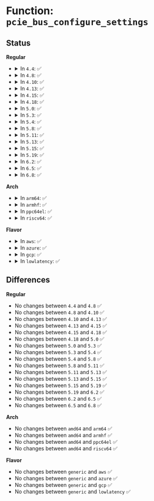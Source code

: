 # Function: <code>pcie_bus_configure_settings</code>

## Status
<b>Regular</b>
<ul>
<li>
<details>
<summary>In <code>4.4</code>: ✅</summary>

```c
void pcie_bus_configure_settings(struct pci_bus *bus);
```

**Collision:** Unique Global

**Inline:** No

**Transformation:** False

**Instances:**

```
In drivers/pci/probe.c (ffffffff81430390)
Location: drivers/pci/probe.c:2000
Inline: False
Direct callers:
  - drivers/pci/hotplug/pciehp_pci.c:pciehp_configure_device
  - drivers/pci/hotplug/acpiphp_glue.c:enable_slot
  - arch/x86/pci/acpi.c:pci_acpi_scan_root
```
**Symbols:**

```
ffffffff81430390-ffffffff81430463: pcie_bus_configure_settings (STB_GLOBAL)
```
</details>
</li>
<li>
<details>
<summary>In <code>4.8</code>: ✅</summary>

```c
void pcie_bus_configure_settings(struct pci_bus *bus);
```

**Collision:** Unique Global

**Inline:** No

**Transformation:** False

**Instances:**

```
In drivers/pci/probe.c (ffffffff8147bb00)
Location: drivers/pci/probe.c:2029
Inline: False
Direct callers:
  - drivers/pci/hotplug/pciehp_pci.c:pciehp_configure_device
  - drivers/pci/hotplug/acpiphp_glue.c:enable_slot
  - arch/x86/pci/acpi.c:pci_acpi_scan_root
```
**Symbols:**

```
ffffffff8147bb00-ffffffff8147bbd4: pcie_bus_configure_settings (STB_GLOBAL)
```
</details>
</li>
<li>
<details>
<summary>In <code>4.10</code>: ✅</summary>

```c
void pcie_bus_configure_settings(struct pci_bus *bus);
```

**Collision:** Unique Global

**Inline:** No

**Transformation:** False

**Instances:**

```
In drivers/pci/probe.c (ffffffff8149d010)
Location: drivers/pci/probe.c:2179
Inline: False
Direct callers:
  - drivers/pci/hotplug/pciehp_pci.c:pciehp_configure_device
  - drivers/pci/hotplug/acpiphp_glue.c:enable_slot
  - arch/x86/pci/acpi.c:pci_acpi_scan_root
```
**Symbols:**

```
ffffffff8149d010-ffffffff8149d0e4: pcie_bus_configure_settings (STB_GLOBAL)
```
</details>
</li>
<li>
<details>
<summary>In <code>4.13</code>: ✅</summary>

```c
void pcie_bus_configure_settings(struct pci_bus *bus);
```

**Collision:** Unique Global

**Inline:** No

**Transformation:** False

**Instances:**

```
In drivers/pci/probe.c (ffffffff814a6f10)
Location: drivers/pci/probe.c:2305
Inline: False
Direct callers:
  - drivers/pci/hotplug/pciehp_pci.c:pciehp_configure_device
  - drivers/pci/hotplug/acpiphp_glue.c:enable_slot
  - arch/x86/pci/acpi.c:pci_acpi_scan_root
```
**Symbols:**

```
ffffffff814a6f10-ffffffff814a6fe4: pcie_bus_configure_settings (STB_GLOBAL)
```
</details>
</li>
<li>
<details>
<summary>In <code>4.15</code>: ✅</summary>

```c
void pcie_bus_configure_settings(struct pci_bus *bus);
```

**Collision:** Unique Global

**Inline:** No

**Transformation:** False

**Instances:**

```
In drivers/pci/probe.c (ffffffff814e5860)
Location: drivers/pci/probe.c:2441
Inline: False
Direct callers:
  - drivers/pci/hotplug/pciehp_pci.c:pciehp_configure_device
  - drivers/pci/hotplug/acpiphp_glue.c:enable_slot
  - arch/x86/pci/acpi.c:pci_acpi_scan_root
```
**Symbols:**

```
ffffffff814e5860-ffffffff814e5934: pcie_bus_configure_settings (STB_GLOBAL)
```
</details>
</li>
<li>
<details>
<summary>In <code>4.18</code>: ✅</summary>

```c
void pcie_bus_configure_settings(struct pci_bus *bus);
```

**Collision:** Unique Global

**Inline:** No

**Transformation:** False

**Instances:**

```
In drivers/pci/probe.c (ffffffff81514cf0)
Location: drivers/pci/probe.c:2598
Inline: False
Direct callers:
  - drivers/pci/probe.c:pci_host_probe
  - drivers/pci/hotplug/pciehp_pci.c:pciehp_configure_device
  - drivers/pci/hotplug/shpchp_pci.c:shpchp_configure_device
  - drivers/pci/hotplug/acpiphp_glue.c:enable_slot
  - arch/x86/pci/acpi.c:pci_acpi_scan_root
```
**Symbols:**

```
ffffffff81514cf0-ffffffff81514dc1: pcie_bus_configure_settings (STB_GLOBAL)
```
</details>
</li>
<li>
<details>
<summary>In <code>5.0</code>: ✅</summary>

```c
void pcie_bus_configure_settings(struct pci_bus *bus);
```

**Collision:** Unique Global

**Inline:** No

**Transformation:** False

**Instances:**

```
In drivers/pci/probe.c (ffffffff8152a410)
Location: drivers/pci/probe.c:2724
Inline: False
Direct callers:
  - drivers/pci/probe.c:pci_host_probe
  - drivers/pci/hotplug/pciehp_pci.c:pciehp_configure_device
  - drivers/pci/hotplug/shpchp_pci.c:shpchp_configure_device
  - drivers/pci/hotplug/acpiphp_glue.c:enable_slot
  - arch/x86/pci/acpi.c:pci_acpi_scan_root
```
**Symbols:**

```
ffffffff8152a410-ffffffff8152a4e1: pcie_bus_configure_settings (STB_GLOBAL)
```
</details>
</li>
<li>
<details>
<summary>In <code>5.3</code>: ✅</summary>

```c
void pcie_bus_configure_settings(struct pci_bus *bus);
```

**Collision:** Unique Global

**Inline:** No

**Transformation:** False

**Instances:**

```
In drivers/pci/probe.c (ffffffff81559b40)
Location: drivers/pci/probe.c:2950
Inline: False
Direct callers:
  - drivers/pci/probe.c:pci_host_probe
  - drivers/pci/probe.c:pci_host_probe
  - drivers/pci/hotplug/pciehp_pci.c:pciehp_configure_device
  - drivers/pci/hotplug/shpchp_pci.c:shpchp_configure_device
  - drivers/pci/hotplug/acpiphp_glue.c:enable_slot
  - arch/x86/pci/acpi.c:pci_acpi_scan_root
```
**Symbols:**

```
ffffffff81559b40-ffffffff81559c16: pcie_bus_configure_settings (STB_GLOBAL)
```
</details>
</li>
<li>
<details>
<summary>In <code>5.4</code>: ✅</summary>

```c
void pcie_bus_configure_settings(struct pci_bus *bus);
```

**Collision:** Unique Global

**Inline:** No

**Transformation:** False

**Instances:**

```
In drivers/pci/probe.c (ffffffff8157abb0)
Location: drivers/pci/probe.c:2684
Inline: False
Direct callers:
  - drivers/pci/probe.c:pci_host_probe
  - drivers/pci/probe.c:pci_host_probe
  - drivers/pci/hotplug/pciehp_pci.c:pciehp_configure_device
  - drivers/pci/hotplug/shpchp_pci.c:shpchp_configure_device
  - drivers/pci/hotplug/acpiphp_glue.c:enable_slot
  - arch/x86/pci/acpi.c:pci_acpi_scan_root
```
**Symbols:**

```
ffffffff8157abb0-ffffffff8157ac86: pcie_bus_configure_settings (STB_GLOBAL)
```
</details>
</li>
<li>
<details>
<summary>In <code>5.8</code>: ✅</summary>

```c
void pcie_bus_configure_settings(struct pci_bus *bus);
```

**Collision:** Unique Global

**Inline:** No

**Transformation:** False

**Instances:**

```
In drivers/pci/probe.c (ffffffff81620270)
Location: drivers/pci/probe.c:2736
Inline: False
Direct callers:
  - drivers/pci/probe.c:pci_host_probe
  - drivers/pci/probe.c:pci_host_probe
  - drivers/pci/hotplug/pciehp_pci.c:pciehp_configure_device
  - drivers/pci/hotplug/shpchp_pci.c:shpchp_configure_device
  - drivers/pci/hotplug/acpiphp_glue.c:enable_slot
  - arch/x86/pci/acpi.c:pci_acpi_scan_root
```
**Symbols:**

```
ffffffff81620270-ffffffff81620346: pcie_bus_configure_settings (STB_GLOBAL)
```
</details>
</li>
<li>
<details>
<summary>In <code>5.11</code>: ✅</summary>

```c
void pcie_bus_configure_settings(struct pci_bus *bus);
```

**Collision:** Unique Global

**Inline:** No

**Transformation:** False

**Instances:**

```
In drivers/pci/probe.c (ffffffff81646900)
Location: drivers/pci/probe.c:2743
Inline: False
Direct callers:
  - drivers/pci/probe.c:pci_host_probe
  - drivers/pci/probe.c:pci_host_probe
  - drivers/pci/hotplug/pciehp_pci.c:pciehp_configure_device
  - drivers/pci/hotplug/shpchp_pci.c:shpchp_configure_device
  - drivers/pci/hotplug/acpiphp_glue.c:enable_slot
  - arch/x86/pci/acpi.c:pci_acpi_scan_root
```
**Symbols:**

```
ffffffff81646900-ffffffff816469d6: pcie_bus_configure_settings (STB_GLOBAL)
```
</details>
</li>
<li>
<details>
<summary>In <code>5.13</code>: ✅</summary>

```c
void pcie_bus_configure_settings(struct pci_bus *bus);
```

**Collision:** Unique Global

**Inline:** No

**Transformation:** False

**Instances:**

```
In drivers/pci/probe.c (ffffffff81629620)
Location: drivers/pci/probe.c:2787
Inline: False
Direct callers:
  - drivers/pci/probe.c:pci_host_probe
  - drivers/pci/probe.c:pci_host_probe
  - drivers/pci/hotplug/pciehp_pci.c:pciehp_configure_device
  - drivers/pci/hotplug/shpchp_pci.c:shpchp_configure_device
  - drivers/pci/hotplug/acpiphp_glue.c:enable_slot
  - arch/x86/pci/acpi.c:pci_acpi_scan_root
```
**Symbols:**

```
ffffffff81629620-ffffffff816296f6: pcie_bus_configure_settings (STB_GLOBAL)
```
</details>
</li>
<li>
<details>
<summary>In <code>5.15</code>: ✅</summary>

```c
void pcie_bus_configure_settings(struct pci_bus *bus);
```

**Collision:** Unique Global

**Inline:** No

**Transformation:** False

**Instances:**

```
In drivers/pci/probe.c (ffffffff81699000)
Location: drivers/pci/probe.c:2829
Inline: False
Direct callers:
  - drivers/pci/probe.c:pci_host_probe
  - drivers/pci/probe.c:pci_host_probe
  - drivers/pci/hotplug/pciehp_pci.c:pciehp_configure_device
  - drivers/pci/hotplug/shpchp_pci.c:shpchp_configure_device
  - drivers/pci/hotplug/acpiphp_glue.c:enable_slot
  - arch/x86/pci/acpi.c:pci_acpi_scan_root
```
**Symbols:**

```
ffffffff81699000-ffffffff816990db: pcie_bus_configure_settings (STB_GLOBAL)
```
</details>
</li>
<li>
<details>
<summary>In <code>5.19</code>: ✅</summary>

```c
void pcie_bus_configure_settings(struct pci_bus *bus);
```

**Collision:** Unique Global

**Inline:** No

**Transformation:** False

**Instances:**

```
In drivers/pci/probe.c (ffffffff817ba4e0)
Location: drivers/pci/probe.c:2815
Inline: False
Direct callers:
  - drivers/pci/probe.c:pci_host_probe
  - drivers/pci/probe.c:pci_host_probe
  - drivers/pci/hotplug/pciehp_pci.c:pciehp_configure_device
  - drivers/pci/hotplug/shpchp_pci.c:shpchp_configure_device
  - drivers/pci/hotplug/acpiphp_glue.c:enable_slot
  - arch/x86/pci/acpi.c:pci_acpi_scan_root
```
**Symbols:**

```
ffffffff817ba4e0-ffffffff817ba5c5: pcie_bus_configure_settings (STB_GLOBAL)
```
</details>
</li>
<li>
<details>
<summary>In <code>6.2</code>: ✅</summary>

```c
void pcie_bus_configure_settings(struct pci_bus *bus);
```

**Collision:** Unique Global

**Inline:** No

**Transformation:** False

**Instances:**

```
In drivers/pci/probe.c (ffffffff818d5480)
Location: drivers/pci/probe.c:2827
Inline: False
Direct callers:
  - drivers/pci/probe.c:pci_host_probe
  - drivers/pci/hotplug/pciehp_pci.c:pciehp_configure_device
  - drivers/pci/hotplug/shpchp_pci.c:shpchp_configure_device
  - drivers/pci/hotplug/acpiphp_glue.c:enable_slot
  - arch/x86/pci/acpi.c:pci_acpi_scan_root
```
**Symbols:**

```
ffffffff818d5480-ffffffff818d555c: pcie_bus_configure_settings (STB_GLOBAL)
```
</details>
</li>
<li>
<details>
<summary>In <code>6.5</code>: ✅</summary>

```c
void pcie_bus_configure_settings(struct pci_bus *bus);
```

**Collision:** Unique Global

**Inline:** No

**Transformation:** False

**Instances:**

```
In drivers/pci/probe.c (ffffffff819186e0)
Location: drivers/pci/probe.c:2841
Inline: False
Direct callers:
  - drivers/pci/probe.c:pci_host_probe
  - drivers/pci/hotplug/pciehp_pci.c:pciehp_configure_device
  - drivers/pci/hotplug/shpchp_pci.c:shpchp_configure_device
  - drivers/pci/hotplug/acpiphp_glue.c:enable_slot
  - arch/x86/pci/acpi.c:pci_acpi_scan_root
```
**Symbols:**

```
ffffffff819186e0-ffffffff819187bc: pcie_bus_configure_settings (STB_GLOBAL)
```
</details>
</li>
<li>
<details>
<summary>In <code>6.8</code>: ✅</summary>

```c
void pcie_bus_configure_settings(struct pci_bus *bus);
```

**Collision:** Unique Global

**Inline:** No

**Transformation:** False

**Instances:**

```
In drivers/pci/probe.c (ffffffff81960c40)
Location: drivers/pci/probe.c:2890
Inline: False
Direct callers:
  - drivers/pci/probe.c:pci_host_probe
  - drivers/pci/hotplug/pciehp_pci.c:pciehp_configure_device
  - drivers/pci/hotplug/shpchp_pci.c:shpchp_configure_device
  - drivers/pci/hotplug/acpiphp_glue.c:enable_slot
  - arch/x86/pci/acpi.c:pci_acpi_scan_root
```
**Symbols:**

```
ffffffff81960c40-ffffffff81960d1c: pcie_bus_configure_settings (STB_GLOBAL)
```
</details>
</li>
</ul>
<b>Arch</b>
<ul>
<li>
<details>
<summary>In <code>arm64</code>: ✅</summary>

```c
void pcie_bus_configure_settings(struct pci_bus *bus);
```

**Collision:** Unique Global

**Inline:** No

**Transformation:** False

**Instances:**

```
In drivers/pci/probe.c (ffff8000106dd698)
Location: drivers/pci/probe.c:2684
Inline: False
Direct callers:
  - arch/arm64/kernel/pci.c:pci_acpi_scan_root
  - drivers/pci/probe.c:pci_host_probe
  - drivers/pci/probe.c:pci_host_probe
  - drivers/pci/hotplug/pciehp_pci.c:pciehp_configure_device
  - drivers/pci/hotplug/shpchp_pci.c:shpchp_configure_device
  - drivers/pci/hotplug/acpiphp_glue.c:enable_slot
  - drivers/pci/controller/pcie-rcar.c:rcar_pcie_probe
  - drivers/pci/controller/pcie-xilinx.c:xilinx_pcie_probe
  - drivers/pci/controller/pcie-xilinx-nwl.c:nwl_pcie_probe
  - drivers/pci/controller/pcie-altera.c:altera_pcie_probe
  - drivers/pci/controller/pcie-mobiveil.c:mobiveil_pcie_probe
  - drivers/pci/controller/dwc/pcie-designware-host.c:dw_pcie_host_init
  - drivers/pci/controller/pci-xgene.c:xgene_pcie_probe
```
**Symbols:**

```
ffff8000106dd698-ffff8000106dd794: pcie_bus_configure_settings (STB_GLOBAL)
```
</details>
</li>
<li>
<details>
<summary>In <code>armhf</code>: ✅</summary>

```c
void pcie_bus_configure_settings(struct pci_bus *bus);
```

**Collision:** Unique Global

**Inline:** No

**Transformation:** False

**Instances:**

```
In drivers/pci/probe.c (c0879190)
Location: drivers/pci/probe.c:2684
Inline: False
Direct callers:
  - arch/arm/kernel/bios32.c:pci_common_init_dev
  - drivers/pci/probe.c:pci_host_probe
  - drivers/pci/controller/pci-mvebu.c:mvebu_pcie_probe
  - drivers/pci/controller/pci-tegra.c:tegra_pcie_probe
  - drivers/pci/controller/pcie-rcar.c:rcar_pcie_enable
  - drivers/pci/controller/pcie-xilinx.c:xilinx_pcie_probe
  - drivers/pci/controller/pcie-altera.c:altera_pcie_probe
  - drivers/pci/controller/dwc/pcie-designware-host.c:dw_pcie_host_init
```
**Symbols:**

```
c0879190-c087929c: pcie_bus_configure_settings (STB_GLOBAL)
```
</details>
</li>
<li>
<details>
<summary>In <code>ppc64el</code>: ✅</summary>

```c
void pcie_bus_configure_settings(struct pci_bus *bus);
```

**Collision:** Unique Global

**Inline:** No

**Transformation:** False

**Instances:**

```
In drivers/pci/probe.c (c000000000855930)
Location: drivers/pci/probe.c:2684
Inline: False
Direct callers:
  - arch/powerpc/kernel/pci-common.c:pcibios_scan_phb
  - drivers/pci/probe.c:pci_host_probe
  - drivers/pci/probe.c:pci_host_probe
  - drivers/pci/controller/pcie-xilinx.c:xilinx_pcie_probe
```
**Symbols:**

```
c000000000855930-c000000000855a7c: pcie_bus_configure_settings (STB_GLOBAL)
```
</details>
</li>
<li>
<details>
<summary>In <code>riscv64</code>: ✅</summary>

```c
void pcie_bus_configure_settings(struct pci_bus *bus);
```

**Collision:** Unique Global

**Inline:** No

**Transformation:** False

**Instances:**

```
In drivers/pci/probe.c (ffffffe0004b5960)
Location: drivers/pci/probe.c:2684
Inline: False
Direct callers:
  - drivers/pci/probe.c:pci_host_probe
  - drivers/pci/probe.c:pci_host_probe
  - drivers/pci/hotplug/pciehp_pci.c:pciehp_configure_device
  - drivers/pci/hotplug/shpchp_pci.c:shpchp_configure_device
  - drivers/pci/controller/pcie-xilinx.c:xilinx_pcie_probe
  - drivers/pci/controller/dwc/pcie-designware-host.c:dw_pcie_host_init
```
**Symbols:**

```
ffffffe0004b5960-ffffffe0004b5a28: pcie_bus_configure_settings (STB_GLOBAL)
```
</details>
</li>
</ul>
<b>Flavor</b>
<ul>
<li>
<details>
<summary>In <code>aws</code>: ✅</summary>

```c
void pcie_bus_configure_settings(struct pci_bus *bus);
```

**Collision:** Unique Global

**Inline:** No

**Transformation:** False

**Instances:**

```
In drivers/pci/probe.c (ffffffff8156f0d0)
Location: drivers/pci/probe.c:2684
Inline: False
Direct callers:
  - drivers/pci/probe.c:pci_host_probe
  - drivers/pci/probe.c:pci_host_probe
  - drivers/pci/hotplug/pciehp_pci.c:pciehp_configure_device
  - drivers/pci/hotplug/shpchp_pci.c:shpchp_configure_device
  - drivers/pci/hotplug/acpiphp_glue.c:enable_slot
  - arch/x86/pci/acpi.c:pci_acpi_scan_root
```
**Symbols:**

```
ffffffff8156f0d0-ffffffff8156f1a6: pcie_bus_configure_settings (STB_GLOBAL)
```
</details>
</li>
<li>
<details>
<summary>In <code>azure</code>: ✅</summary>

```c
void pcie_bus_configure_settings(struct pci_bus *bus);
```

**Collision:** Unique Global

**Inline:** No

**Transformation:** False

**Instances:**

```
In drivers/pci/probe.c (ffffffff8155d830)
Location: drivers/pci/probe.c:2684
Inline: False
Direct callers:
  - drivers/pci/probe.c:pci_host_probe
  - drivers/pci/probe.c:pci_host_probe
  - drivers/pci/hotplug/pciehp_pci.c:pciehp_configure_device
  - drivers/pci/hotplug/shpchp_pci.c:shpchp_configure_device
  - drivers/pci/hotplug/acpiphp_glue.c:enable_slot
  - arch/x86/pci/acpi.c:pci_acpi_scan_root
```
**Symbols:**

```
ffffffff8155d830-ffffffff8155d906: pcie_bus_configure_settings (STB_GLOBAL)
```
</details>
</li>
<li>
<details>
<summary>In <code>gcp</code>: ✅</summary>

```c
void pcie_bus_configure_settings(struct pci_bus *bus);
```

**Collision:** Unique Global

**Inline:** No

**Transformation:** False

**Instances:**

```
In drivers/pci/probe.c (ffffffff8156e900)
Location: drivers/pci/probe.c:2684
Inline: False
Direct callers:
  - drivers/pci/probe.c:pci_host_probe
  - drivers/pci/probe.c:pci_host_probe
  - drivers/pci/hotplug/pciehp_pci.c:pciehp_configure_device
  - drivers/pci/hotplug/shpchp_pci.c:shpchp_configure_device
  - drivers/pci/hotplug/acpiphp_glue.c:enable_slot
  - arch/x86/pci/acpi.c:pci_acpi_scan_root
```
**Symbols:**

```
ffffffff8156e900-ffffffff8156e9d6: pcie_bus_configure_settings (STB_GLOBAL)
```
</details>
</li>
<li>
<details>
<summary>In <code>lowlatency</code>: ✅</summary>

```c
void pcie_bus_configure_settings(struct pci_bus *bus);
```

**Collision:** Unique Global

**Inline:** No

**Transformation:** False

**Instances:**

```
In drivers/pci/probe.c (ffffffff81588de0)
Location: drivers/pci/probe.c:2684
Inline: False
Direct callers:
  - drivers/pci/probe.c:pci_host_probe
  - drivers/pci/probe.c:pci_host_probe
  - drivers/pci/hotplug/pciehp_pci.c:pciehp_configure_device
  - drivers/pci/hotplug/shpchp_pci.c:shpchp_configure_device
  - drivers/pci/hotplug/acpiphp_glue.c:enable_slot
  - arch/x86/pci/acpi.c:pci_acpi_scan_root
```
**Symbols:**

```
ffffffff81588de0-ffffffff81588eb6: pcie_bus_configure_settings (STB_GLOBAL)
```
</details>
</li>
</ul>

## Differences
<b>Regular</b>
<ul>
<li>
No changes between <code>4.4</code> and <code>4.8</code> ✅
</li>
<li>
No changes between <code>4.8</code> and <code>4.10</code> ✅
</li>
<li>
No changes between <code>4.10</code> and <code>4.13</code> ✅
</li>
<li>
No changes between <code>4.13</code> and <code>4.15</code> ✅
</li>
<li>
No changes between <code>4.15</code> and <code>4.18</code> ✅
</li>
<li>
No changes between <code>4.18</code> and <code>5.0</code> ✅
</li>
<li>
No changes between <code>5.0</code> and <code>5.3</code> ✅
</li>
<li>
No changes between <code>5.3</code> and <code>5.4</code> ✅
</li>
<li>
No changes between <code>5.4</code> and <code>5.8</code> ✅
</li>
<li>
No changes between <code>5.8</code> and <code>5.11</code> ✅
</li>
<li>
No changes between <code>5.11</code> and <code>5.13</code> ✅
</li>
<li>
No changes between <code>5.13</code> and <code>5.15</code> ✅
</li>
<li>
No changes between <code>5.15</code> and <code>5.19</code> ✅
</li>
<li>
No changes between <code>5.19</code> and <code>6.2</code> ✅
</li>
<li>
No changes between <code>6.2</code> and <code>6.5</code> ✅
</li>
<li>
No changes between <code>6.5</code> and <code>6.8</code> ✅
</li>
</ul>
<b>Arch</b>
<ul>
<li>
No changes between <code>amd64</code> and <code>arm64</code> ✅
</li>
<li>
No changes between <code>amd64</code> and <code>armhf</code> ✅
</li>
<li>
No changes between <code>amd64</code> and <code>ppc64el</code> ✅
</li>
<li>
No changes between <code>amd64</code> and <code>riscv64</code> ✅
</li>
</ul>
<b>Flavor</b>
<ul>
<li>
No changes between <code>generic</code> and <code>aws</code> ✅
</li>
<li>
No changes between <code>generic</code> and <code>azure</code> ✅
</li>
<li>
No changes between <code>generic</code> and <code>gcp</code> ✅
</li>
<li>
No changes between <code>generic</code> and <code>lowlatency</code> ✅
</li>
</ul>
